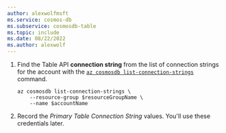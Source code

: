 ```yaml
---
author: alexwolfmsft
ms.service: cosmos-db
ms.subservice: cosmosdb-table
ms.topic: include
ms.date: 08/22/2022
ms.author: alexwolf
---
```

1. Find the Table API **connection string** from the list of connection strings for the account with the [``az cosmosdb list-connection-strings``](/cli/azure/cosmosdb#az-cosmosdb-list-connection-strings) command.

    ```azurecli-interactive
    az cosmosdb list-connection-strings \
        --resource-group $resourceGroupName \
        --name $accountName 
    ```

1. Record the *Primary Table Connection String* values. You'll use these credentials later.
